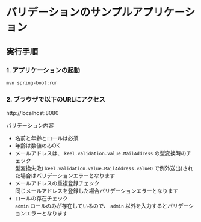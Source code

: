 # バリデーションのサンプルアプリケーション

## 実行手順

### 1. アプリケーションの起動

```bash
mvn spring-boot:run
```

### 2. ブラウザで以下のURLにアクセス

http://localhost:8080

バリデーション内容  
* 名前と年齢とロールは必須
* 年齢は数値のみOK
* メールアドレスは、 ``keel.validation.value.MailAddress`` の型変換時のチェック  
  型変換失敗( ``keel.validation.value.MailAddress.valueO`` で例外送出)された場合はバリデーションエラーとなります
* メールアドレスの重複登録チェック  
  同じメールアドレスを登録した場合バリデーションエラーとなります
* ロールの存在チェック  
  `admin` ロールのみが存在しているので、 `admin` 以外を入力するとバリデーションエラーとなります

